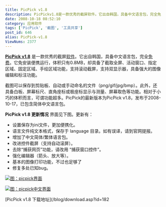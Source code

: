 ```yaml
---
title: PicPick v1.8
description: PicPickv1.8是一款优秀的截屏软件。它出自韩国，具备中文语言包，完全免费。它免安装便携运行，体积只有0.8MB，却具备了截取全屏、活动窗口、指定区域、固定区域、手绘区域功能，支持滚动截屏，支持双显示器，具备强大的图像编辑和标注功能。
date: 2008-10-18 08:52:10
category: 应用软件
tags: ['PicPick', '截图', '工具共享']
post_id: 646
alias: PicPick-v1.8
ViewNums: 2377
---
```


[**PicPick v1.8**](/blog/picpick-v18) 是一款优秀的截屏[软件](/tags/%E8%BD%AF%E4%BB%B6)。它出自韩国，具备中文语言包，完全[免费](/tags/%E5%85%8D%E8%B4%B9%E7%BD%91%E7%BB%9C%E8%B5%84%E6%BA%90)。它免安装便携运行，体积只有0.8MB，却具备了截取全屏、活动窗口、指定区域、固定区域、手绘区域功能，支持滚动截屏，支持双显示器，具备强大的图像编辑和标注功能。

截图可以保存到剪贴板、自动或手动命名的文件（png/gif/jpg/bmp）。此外，还具备白板、屏幕标尺、直角座标或极座标显示与测量、屏幕取色等功能。相对于小巧的体积而言，可谓功能超多。PicPick的最新版本为PicPick v1.8，发布于2008-10-17，已包含简体中文语言包。

**PicPick v1.8 更新情况**
界面见下图。更新有：

* 设置保存为ini文件，更加便携化。
* 语言文件纯文本格式，保存于 language 目录。如有误译，请到官网提报。
* 增加了中文简体/繁体语言包。
* 改进控件截屏（支持自动滚屏）。
* 去除“捕获网页”功能，请改用 “捕获窗口控件”。
* 强化编辑器（箭头、放大等）。
* 基本的图像打印功能，不过也足够了
* 修复多处已知bug。

[![图：picpick界面](http://img509.imageshack.us/img509/6592/picpickui2lx4.png)](/blog/picpick-v18)

[![图：picpick中文界面](http://img523.imageshack.us/img523/1103/picpickuimw8.png)](/blog/picpick-v18)

[PicPick v1.8 下载地址](/blog/download.asp?id=182

